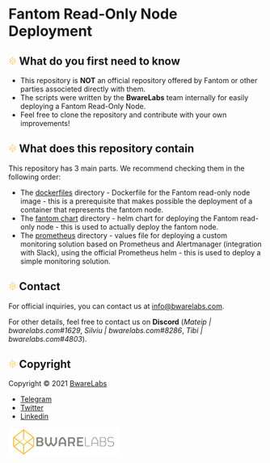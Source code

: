# Fantom Read-Only Node Deployment

## ![alt text](/docs/BWARE-icon.png) What do you first need to know

- This repository is **NOT** an official repository offered by Fantom or other parties associeted directly with them.
- The scripts were written by the **BwareLabs** team internally for easily deploying a Fantom Read-Only Node.
- Feel free to clone the repository and contribute with your own improvements!

## ![alt text](/docs/BWARE-icon.png) What does this repository contain

This repository has 3 main parts. We recommend checking them in the following order:
- The [dockerfiles](/dockerfiles) directory - Dockerfile for the Fantom read-only node image - this is a prerequisite that makes possible the deployment of a container that represents the fantom node.
- The [fantom chart](/charts/fantom-node-deployment) directory - helm chart for deploying the Fantom read-only node - this is used to actually deploy the fantom node.
- The [prometheus](/prometheus) directory - values file for deploying a custom monitoring solution based on Prometheus and Alertmanager (integration with Slack), using the official Prometheus helm - this is used to deploy a simple monitoring solution.


## ![alt text](/docs/BWARE-icon.png) Contact

For official inquiries, you can contact us at <info@bwarelabs.com>.

For other details, feel free to contact us on **Discord** (_Mateip | bwarelabs.com#1629_, _Silviu | bwarelabs.com#8286_, _Tibi | bwarelabs.com#4803_).

## ![alt text](/docs/BWARE-icon.png) Copyright

Copyright © 2021 [BwareLabs](https://bwarelabs.com/)
- [Telegram](https://t.me/BwareLabsAnnouncements)
- [Twitter](https://twitter.com/BwareLabs)
- [Linkedin](https://www.linkedin.com/company/bwarelabs)

![alt text](/docs/BWARE_yellow_gradient.png)
